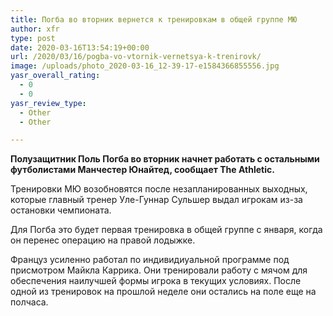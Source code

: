```yaml
---
title: Погба во вторник вернется к тренировкам в общей группе МЮ
author: xfr
type: post
date: 2020-03-16T13:54:19+00:00
url: /2020/03/16/pogba-vo-vtornik-vernetsya-k-trenirovk/
image: /uploads/photo_2020-03-16_12-39-17-e1584366855556.jpg
yasr_overall_rating:
  - 0
  - 0
yasr_review_type:
  - Other
  - Other

---
```

**Полузащитник Поль Погба во вторник начнет работать с остальными футболистами Манчестер Юнайтед, сообщает The Athletic.**

Тренировки МЮ возобновятся после незапланированных выходных, которые главный тренер Уле-Гуннар Сульшер выдал игрокам из-за остановки чемпионата.

Для Погба это будет первая тренировка в общей группе с января, когда он перенес операцию на правой лодыжке.

Француз усиленно работал по индивидиуальной программе под присмотром Майкла Каррика. Они тренировали работу с мячом для обеспечения наилучшей формы игрока в текущих условиях. После одной из тренировок на прошлой неделе они остались на поле еще на полчаса.